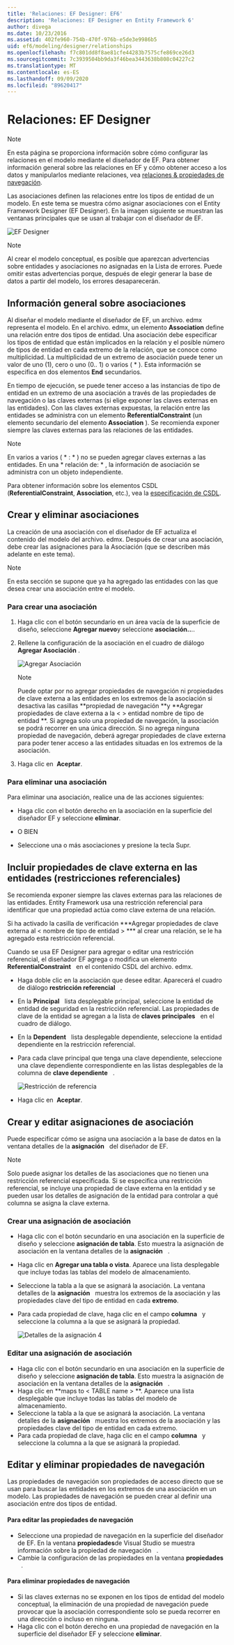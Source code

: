 ```yaml
---
title: 'Relaciones: EF Designer: EF6'
description: 'Relaciones: EF Designer en Entity Framework 6'
author: divega
ms.date: 10/23/2016
ms.assetid: 402fe960-754b-470f-976b-e5de3e9986b5
uid: ef6/modeling/designer/relationships
ms.openlocfilehash: f7c801dd8f8ae81cfe44283b7575cfe869ce26d3
ms.sourcegitcommit: 7c3939504bb9da3f46bea3443638b808c04227c2
ms.translationtype: MT
ms.contentlocale: es-ES
ms.lasthandoff: 09/09/2020
ms.locfileid: "89620417"
---
```

# <a name="relationships---ef-designer"></a>Relaciones: EF Designer
> [!NOTE]
> En esta página se proporciona información sobre cómo configurar las relaciones en el modelo mediante el diseñador de EF. Para obtener información general sobre las relaciones en EF y cómo obtener acceso a los datos y manipularlos mediante relaciones, vea [relaciones & propiedades de navegación](xref:ef6/fundamentals/relationships).

Las asociaciones definen las relaciones entre los tipos de entidad de un modelo. En este tema se muestra cómo asignar asociaciones con el Entity Framework Designer (EF Designer). En la imagen siguiente se muestran las ventanas principales que se usan al trabajar con el diseñador de EF.

![EF Designer](~/ef6/media/efdesigner.png)

> [!NOTE]
> Al crear el modelo conceptual, es posible que aparezcan advertencias sobre entidades y asociaciones no asignadas en la Lista de errores. Puede omitir estas advertencias porque, después de elegir generar la base de datos a partir del modelo, los errores desaparecerán.

## <a name="associations-overview"></a>Información general sobre asociaciones

Al diseñar el modelo mediante el diseñador de EF, un archivo. edmx representa el modelo. En el archivo. edmx, un elemento **Association** define una relación entre dos tipos de entidad. Una asociación debe especificar los tipos de entidad que están implicados en la relación y el posible número de tipos de entidad en cada extremo de la relación, que se conoce como multiplicidad. La multiplicidad de un extremo de asociación puede tener un valor de uno (1), cero o uno (0.. 1) o varios ( \* ). Esta información se especifica en dos elementos **End** secundarios.

En tiempo de ejecución, se puede tener acceso a las instancias de tipo de entidad en un extremo de una asociación a través de las propiedades de navegación o las claves externas (si elige exponer las claves externas en las entidades). Con las claves externas expuestas, la relación entre las entidades se administra con un elemento **ReferentialConstraint** (un elemento secundario del elemento **Association** ). Se recomienda exponer siempre las claves externas para las relaciones de las entidades.

> [!NOTE]
> En varios a varios ( \* : \* ) no se pueden agregar claves externas a las entidades. En una \* relación de: \* , la información de asociación se administra con un objeto independiente.

Para obtener información sobre los elementos CSDL (**ReferentialConstraint**, **Association**, etc.), vea la [especificación de CSDL](xref:ef6/modeling/designer/advanced/edmx/csdl-spec).

## <a name="create-and-delete-associations"></a>Crear y eliminar asociaciones

La creación de una asociación con el diseñador de EF actualiza el contenido del modelo del archivo. edmx. Después de crear una asociación, debe crear las asignaciones para la Asociación (que se describen más adelante en este tema).

> [!NOTE]
> En esta sección se supone que ya ha agregado las entidades con las que desea crear una asociación entre el modelo.

### <a name="to-create-an-association"></a>Para crear una asociación

1.  Haga clic con el botón secundario en un área vacía de la superficie de diseño, seleccione **Agregar nuevo**y seleccione **asociación..**..
2.  Rellene la configuración de la asociación en el cuadro de diálogo **Agregar Asociación** .

    ![Agregar Asociación](~/ef6/media/addassociation.png)

    > [!NOTE]
    > Puede optar por no agregar propiedades de navegación ni propiedades de clave externa a las entidades en los extremos de la asociación si desactiva las casillas **propiedad de navegación **y **Agregar propiedades de clave externa a la &lt; &gt; entidad nombre de tipo de entidad **. Si agrega solo una propiedad de navegación, la asociación se podrá recorrer en una única dirección. Si no agrega ninguna propiedad de navegación, deberá agregar propiedades de clave externa para poder tener acceso a las entidades situadas en los extremos de la asociación.
    
3.  Haga clic en  **Aceptar**.

### <a name="to-delete-an-association"></a>Para eliminar una asociación

Para eliminar una asociación, realice una de las acciones siguientes:

-   Haga clic con el botón derecho en la asociación en la superficie del diseñador EF y seleccione **eliminar**.

- O BIEN

-   Seleccione una o más asociaciones y presione la tecla Supr.

## <a name="include-foreign-key-properties-in-your-entities-referential-constraints"></a>Incluir propiedades de clave externa en las entidades (restricciones referenciales)

Se recomienda exponer siempre las claves externas para las relaciones de las entidades. Entity Framework usa una restricción referencial para identificar que una propiedad actúa como clave externa de una relación.

Si ha activado la casilla de verificación ***Agregar propiedades de clave externa al &lt; nombre de tipo de entidad &gt; *** al crear una relación, se le ha agregado esta restricción referencial.

Cuando se usa EF Designer para agregar o editar una restricción referencial, el diseñador EF agrega o modifica un elemento **ReferentialConstraint**   en el contenido CSDL del archivo. edmx.

-   Haga doble clic en la asociación que desee editar.
    Aparecerá el cuadro de diálogo **restricción referencial**   .
-   En la **Principal**   lista desplegable principal, seleccione la entidad de entidad de seguridad en la restricción referencial.
    Las propiedades de clave de la entidad se agregan a la lista de **claves principales**   en el cuadro de diálogo.
-   En la **Dependent**   lista desplegable dependiente, seleccione la entidad dependiente en la restricción referencial.
-   Para cada clave principal que tenga una clave dependiente, seleccione una clave dependiente correspondiente en las listas desplegables de la columna de **clave dependiente**   .

    ![Restricción de referencia](~/ef6/media/refconstraint.png)

-   Haga clic en  **Aceptar**.

## <a name="create-and-edit-association-mappings"></a>Crear y editar asignaciones de asociación

Puede especificar cómo se asigna una asociación a la base de datos en la ventana detalles de la **asignación**   del diseñador de EF.

> [!NOTE]
> Solo puede asignar los detalles de las asociaciones que no tienen una restricción referencial especificada. Si se especifica una restricción referencial, se incluye una propiedad de clave externa en la entidad y se pueden usar los detalles de asignación de la entidad para controlar a qué columna se asigna la clave externa.

### <a name="create-an-association-mapping"></a>Crear una asignación de asociación

-   Haga clic con el botón secundario en una asociación en la superficie de diseño y seleccione **asignación de tabla**.
    Esto muestra la asignación de asociación en la ventana detalles de la **asignación**   .
-   Haga clic en **Agregar una tabla o vista**.
    Aparece una lista desplegable que incluye todas las tablas del modelo de almacenamiento. 
-   Seleccione la tabla a la que se asignará la asociación. 
    La ventana detalles de la **asignación**   muestra los extremos de la asociación y las propiedades clave del tipo de entidad en cada **extremo**.
-   Para cada propiedad de clave, haga clic en el campo **columna**   y seleccione la columna a la que se asignará la propiedad.

    ![Detalles de la asignación 4](~/ef6/media/mappingdetails4.png)

### <a name="edit-an-association-mapping"></a>Editar una asignación de asociación

-   Haga clic con el botón secundario en una asociación en la superficie de diseño y seleccione **asignación de tabla**.
    Esto muestra la asignación de asociación en la ventana detalles de la **asignación**   .
-   Haga clic en **maps to &lt; TABLE name &gt; **.
    Aparece una lista desplegable que incluye todas las tablas del modelo de almacenamiento. 
-   Seleccione la tabla a la que se asignará la asociación. 
    La ventana detalles de la **asignación**   muestra los extremos de la asociación y las propiedades clave del tipo de entidad en cada extremo.
-   Para cada propiedad de clave, haga clic en el campo **columna**   y seleccione la columna a la que se asignará la propiedad.

## <a name="edit-and-delete-navigation-properties"></a>Editar y eliminar propiedades de navegación

Las propiedades de navegación son propiedades de acceso directo que se usan para buscar las entidades en los extremos de una asociación en un modelo. Las propiedades de navegación se pueden crear al definir una asociación entre dos tipos de entidad.

#### <a name="to-edit-navigation-properties"></a>Para editar las propiedades de navegación

-   Seleccione una propiedad de navegación en la superficie del diseñador de EF.
    En la ventana **propiedades**de Visual Studio se muestra información sobre la propiedad de navegación   .
-   Cambie la configuración de las propiedades en la ventana **propiedades**   .

#### <a name="to-delete-navigation-properties"></a>Para eliminar propiedades de navegación

-   Si las claves externas no se exponen en los tipos de entidad del modelo conceptual, la eliminación de una propiedad de navegación puede provocar que la asociación correspondiente solo se pueda recorrer en una dirección o incluso en ninguna.
-   Haga clic con el botón derecho en una propiedad de navegación en la superficie del diseñador EF y seleccione **eliminar**.
